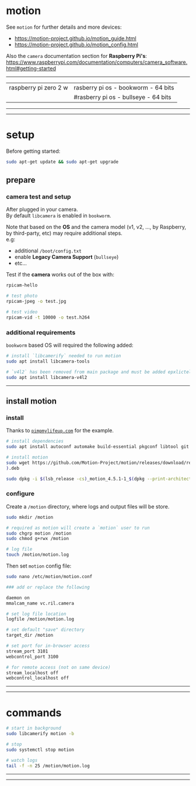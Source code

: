 # motion

See `motion` for further details and more devices:

- https://motion-project.github.io/motion_guide.html
- https://motion-project.github.io/motion_config.html

Also the `camera` documentation section for **Raspberry Pi's**: https://www.raspberrypi.com/documentation/computers/camera_software.html#getting-started

---

|                       |                                      |
| --------------------- | ------------------------------------ |
| raspberry pi zero 2 w | rasberry pi os - bookworm - 64 bits  |
|                       | #rasberry pi os - bullseye - 64 bits |

---

---

# setup

Before getting started:

```sh
sudo apt-get update && sudo apt-get upgrade
```

## prepare

### camera test and setup

After plugged in your camera.  
By default `libcamera` is enabled in `bookworm`.

Note that based on the **OS** and the camera model (v1, v2, ..., by Raspberry, by third-party, etc) may require additional steps.  
e.g:

- additional `/boot/config.txt`
- enable **Legacy Camera Support** (`bullseye`)
- etc...

Test if the **camera** works out of the box with:

```sh
rpicam-hello

# test photo
rpicam-jpeg -o test.jpg

# test video
rpicam-vid -t 10000 -o test.h264

```

### additional requirements

`bookworm` based OS will required the following added:

```sh
# install `libcamerify` needed to run motion
sudo apt install libcamera-tools

# `v4l2` has been removed from main package and must be added epxlictely
sudo apt install libcamera-v4l2
```

---

## install motion

### install

Thanks to [`pimpmylifeup.com`](https://pimylifeup.com/raspberry-pi-webcam-server/) for the example.

```sh
# install dependencies
sudo apt install autoconf automake build-essential pkgconf libtool git libzip-dev libjpeg-dev gettext libmicrohttpd-dev libavformat-dev libavcodec-dev libavutil-dev libswscale-dev libavdevice-dev default-libmysqlclient-dev libpq-dev libsqlite3-dev libwebp-dev

# install motion
sudo wget https://github.com/Motion-Project/motion/releases/download/release-4.5.1/$(lsb_release -cs)_motion_4.5.1-1_$(dpkg --print-architecture
).deb

sudo dpkg -i $(lsb_release -cs)_motion_4.5.1-1_$(dpkg --print-architecture).deb
```

### configure

Create a `/motion` directory, where logs and output files will be store.

```sh
sudo mkdir /motion

# required as motion will create a `motion` user to run
sudo chgrp motion /motion
sudo chmod g+rwx /motion

# log file
touch /motion/motion.log
```

Then set `motion` config file:

```sh
sudo nano /etc/motion/motion.conf

### add or replace the following

daemon on
mmalcam_name vc.ril.camera

# set log file location
logfile /motion/motion.log

# set default "save" directory
target_dir /motion

# set port for in-browser access
stream_port 3101
webcontrol_port 3100

# for remote access (not on same device)
stream_localhost off
webcontrol_localhost off
```

---

---

# commands

```sh
# start in background
sudo libcamerify motion -b

# stop
sudo systemctl stop motion

# watch logs
tail -f -n 25 /motion/motion.log
```

---

---
